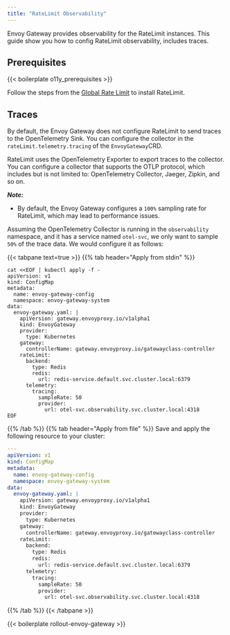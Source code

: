 ```yaml
---
title: "RateLimit Observability"
---
```


Envoy Gateway provides observability for the RateLimit instances.
This guide show you how to config RateLimit observability, includes traces.

## Prerequisites

{{< boilerplate o11y_prerequisites >}}

Follow the steps from the [Global Rate Limit](../traffic/global-rate-limit) to install RateLimit.

## Traces

By default, the Envoy Gateway does not configure RateLimit to send traces to the OpenTelemetry Sink.
You can configure the collector in the `rateLimit.telemetry.tracing` of the `EnvoyGateway`CRD.

RateLimit uses the OpenTelemetry Exporter to export traces to the collector.
You can configure a collector that supports the OTLP protocol, which includes but is not limited to: OpenTelemetry Collector, Jaeger, Zipkin, and so on.

***Note:***

* By default, the Envoy Gateway configures a `100%` sampling rate for RateLimit, which may lead to performance issues.

Assuming the OpenTelemetry Collector is running in the `observability` namespace, and it has a service named `otel-svc`,
we only want to sample `50%` of the trace data. We would configure it as follows:

{{< tabpane text=true >}}
{{% tab header="Apply from stdin" %}}

```shell
cat <<EOF | kubectl apply -f -
apiVersion: v1
kind: ConfigMap
metadata:
  name: envoy-gateway-config
  namespace: envoy-gateway-system
data:
  envoy-gateway.yaml: |
    apiVersion: gateway.envoyproxy.io/v1alpha1
    kind: EnvoyGateway
    provider:
      type: Kubernetes
    gateway:
      controllerName: gateway.envoyproxy.io/gatewayclass-controller
    rateLimit:
      backend:
        type: Redis
        redis:
          url: redis-service.default.svc.cluster.local:6379
      telemetry:
        tracing:
          sampleRate: 50
          provider:
            url: otel-svc.observability.svc.cluster.local:4318
EOF
```

{{% /tab %}}
{{% tab header="Apply from file" %}}
Save and apply the following resource to your cluster:

```yaml
---
apiVersion: v1
kind: ConfigMap
metadata:
  name: envoy-gateway-config
  namespace: envoy-gateway-system
data:
  envoy-gateway.yaml: |
    apiVersion: gateway.envoyproxy.io/v1alpha1
    kind: EnvoyGateway
    provider:
      type: Kubernetes
    gateway:
      controllerName: gateway.envoyproxy.io/gatewayclass-controller
    rateLimit:
      backend:
        type: Redis
        redis:
          url: redis-service.default.svc.cluster.local:6379
      telemetry:
        tracing:
          sampleRate: 50
          provider:
            url: otel-svc.observability.svc.cluster.local:4318
```

{{% /tab %}}
{{< /tabpane >}}

{{< boilerplate rollout-envoy-gateway >}}

